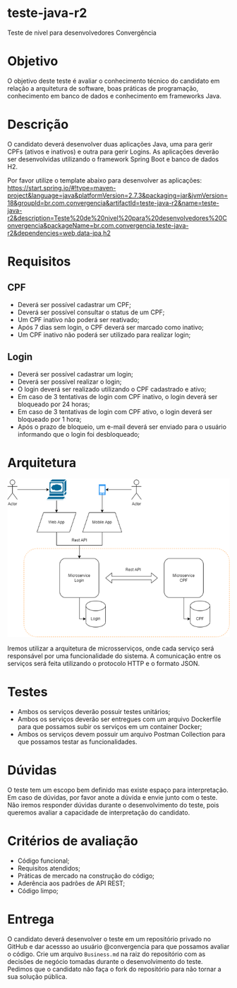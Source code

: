 # teste-java-r2
Teste de nivel para desenvolvedores Convergência

# Objetivo

O objetivo deste teste é avaliar o conhecimento técnico do candidato em relação a arquitetura de software, boas práticas de programação, conhecimento em banco de dados e conhecimento em frameworks Java.

# Descrição

O candidato deverá desenvolver duas aplicações Java, uma para gerir CPFs (ativos e inativos) e outra para gerir Logins.
As aplicações deverão ser desenvolvidas utilizando o framework Spring Boot e banco de dados H2.

Por favor utilize o template abaixo para desenvolver as aplicações:
https://start.spring.io/#!type=maven-project&language=java&platformVersion=2.7.3&packaging=jar&jvmVersion=18&groupId=br.com.convergencia&artifactId=teste-java-r2&name=teste-java-r2&description=Teste%20de%20nivel%20para%20desenvolvedores%20Convergencia&packageName=br.com.convergencia.teste-java-r2&dependencies=web,data-jpa,h2

# Requisitos

## CPF

- Deverá ser possível cadastrar um CPF;
- Deverá ser possível consultar o status de um CPF;
- Um CPF inativo não poderá ser reativado;
- Após 7 dias sem login, o CPF deverá ser marcado como inativo;
- Um CPF inativo não poderá ser utilizado para realizar login;

## Login

- Deverá ser possível cadastrar um login;
- Deverá ser possível realizar o login;
- O login deverá ser realizado utilizando o CPF cadastrado e ativo;
- Em caso de 3 tentativas de login com CPF inativo, o login deverá ser bloqueado por 24 horas;
- Em caso de 3 tentativas de login com CPF ativo, o login deverá ser bloqueado por 1 hora;
- Após o prazo de bloqueio, um e-mail deverá ser enviado para o usuário informando que o login foi desbloqueado;

# Arquitetura

![Arquitetura](/arquitetura.png "Documento de Arquitetura do Sistema")

Iremos utilizar a arquitetura de microsserviços, onde cada serviço será responsável por uma funcionalidade do sistema. A comunicação entre os serviços será feita utilizando o protocolo HTTP e o formato JSON.

# Testes

 - Ambos os serviços deverão possuir testes unitários;
 - Ambos os serviços deverão ser entregues com um arquivo Dockerfile para que possamos subir os serviços em um container Docker;
 - Ambos os serviços devem possuir um arquivo Postman Collection para que possamos testar as funcionalidades.

# Dúvidas

O teste tem um escopo bem definido mas existe espaço para interpretação. Em caso de dúvidas, por favor anote a dúvida e envie junto com o teste. Não iremos responder dúvidas durante o desenvolvimento do teste, pois queremos avaliar a capacidade de interpretação do candidato.

# Critérios de avaliação

 - Código funcional;
 - Requisitos atendidos;
 - Práticas de mercado na construção do código;
 - Aderência aos padrões de API REST;
 - Código limpo;

# Entrega

O candidato deverá desenvolver o teste em um repositório privado no GitHub e dar acessso ao usuário @convergencia para que possamos avaliar o código.
Crie um arquivo `Business.md` na raiz do repositório com as decisões de negócio tomadas durante o desenvolvimento do teste.
Pedimos que o candidato não faça o fork do repositório para não tornar a sua solução pública.